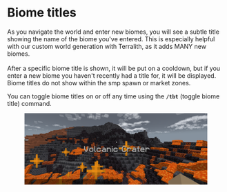 # Biome titles

As you navigate the world and enter new biomes, you will see a subtle title showing the name of the biome you've entered. This is especially helpful with our custom world generation with Terralith, as it adds MANY new biomes.\
\
After a specific biome title is shown, it will be put on a cooldown, but if you enter a new biome you haven't recently had a title for, it will be displayed. Biome titles do not show within the smp spawn or market zones.

You can toggle biome titles on or off any time using the **`/tbt`** (toggle biome title) command.

<figure><img src="../../.gitbook/assets/image (12).png" alt=""><figcaption></figcaption></figure>
